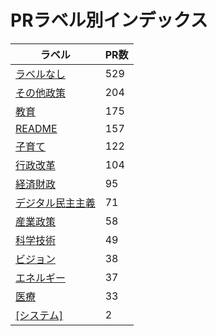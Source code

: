 # PRラベル別インデックス

| ラベル | PR数 |
|--------|------|
| [ラベルなし](label_ラベルなし.md) | 529 |
| [その他政策](label_その他政策.md) | 204 |
| [教育](label_教育.md) | 175 |
| [README](label_README.md) | 157 |
| [子育て](label_子育て.md) | 122 |
| [行政改革](label_行政改革.md) | 104 |
| [経済財政](label_経済財政.md) | 95 |
| [デジタル民主主義](label_デジタル民主主義.md) | 71 |
| [産業政策](label_産業政策.md) | 58 |
| [科学技術](label_科学技術.md) | 49 |
| [ビジョン](label_ビジョン.md) | 38 |
| [エネルギー](label_エネルギー.md) | 37 |
| [医療](label_医療.md) | 33 |
| [[システム]](label_[システム].md) | 2 |
